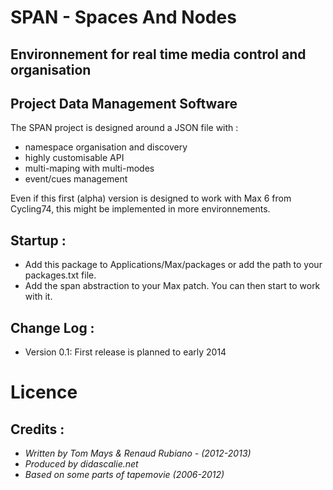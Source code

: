 # SPAN - Spaces And Nodes
## Environnement for real time media control and organisation
## Project Data Management Software 

The SPAN project is designed around a JSON file with :    
*    namespace organisation and discovery    
*    highly customisable API    
*    multi-maping with multi-modes    
*    event/cues management    

Even if this first (alpha) version is designed to work with Max 6 from Cycling74, this might be implemented in more environnements.

## Startup : 
* Add this package to Applications/Max/packages or add the path to your packages.txt file.    
* Add the span abstraction to your Max patch. You can then start to work with it.    

## Change Log : 

* Version 0.1: First release is planned to early 2014

# Licence
## Credits : 
* *Written by Tom Mays & Renaud Rubiano - (2012-2013)*
* *Produced by didascalie.net*
* *Based on some parts of tapemovie (2006-2012)*
